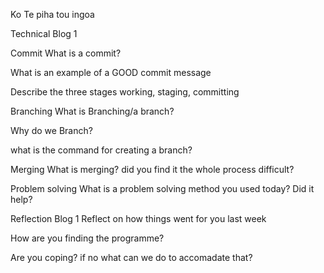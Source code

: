 Ko Te piha tou ingoa

Technical Blog 1

Commit What is a commit?

What is an example of a GOOD commit message

Describe the three stages working, staging, committing

Branching What is Branching/a branch?

Why do we Branch?

what is the command for creating a branch?

Merging What is merging? did you find it the whole process difficult?

Problem solving What is a problem solving method you used today? Did it help?

Reflection Blog 1 Reflect on how things went for you last week

How are you finding the programme?

Are you coping? if no what can we do to accomadate that?
